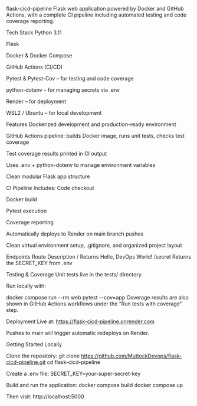 flask-cicd-pipeline
Flask web application powered by Docker and GitHub Actions, with a complete CI pipeline including automated testing and code coverage reporting.

Tech Stack
Python 3.11

Flask

Docker & Docker Compose

GitHub Actions (CI/CD)

Pytest & Pytest-Cov – for testing and code coverage

python-dotenv – for managing secrets via .env

Render – for deployment

WSL2 / Ubuntu – for local development

Features
Dockerized development and production-ready environment

GitHub Actions pipeline: builds Docker image, runs unit tests, checks test coverage

Test coverage results printed in CI output

Uses .env + python-dotenv to manage environment variables

Clean modular Flask app structure

CI Pipeline Includes:
Code checkout

Docker build

Pytest execution

Coverage reporting

Automatically deploys to Render on main branch pushes

Clean virtual environment setup, .gitignore, and organized project layout

Endpoints
Route	Description
/	Returns Hello, DevOps World!
/secret	Returns the SECRET_KEY from .env

Testing & Coverage
Unit tests live in the tests/ directory.

Run locally with:

docker compose run --rm web pytest --cov=app
Coverage results are also shown in GitHub Actions workflows under the “Run tests with coverage” step.

Deployment
Live at:
https://flask-cicd-pipeline.onrender.com

Pushes to main will trigger automatic redeploys on Render.

Getting Started Locally


Clone the repository:
git clone https://github.com/MuttockDevops/flask-cicd-pipeline.git
cd flask-cicd-pipeline

Create a .env file:
SECRET_KEY=your-super-secret-key

Build and run the application:
docker compose build
docker compose up

Then visit:
http://localhost:5000
